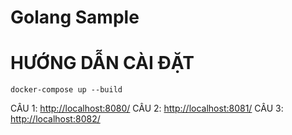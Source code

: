 # Golang Sample

# HƯỚNG DẪN CÀI ĐẶT
``` RUN CMD
docker-compose up --build
```

CÂU 1: [http://localhost:8080/](http://localhost:8080/)
CÂU 2: [http://localhost:8081/](http://localhost:8081/)
CÂU 3: [http://localhost:8082/](http://localhost:8082/)
